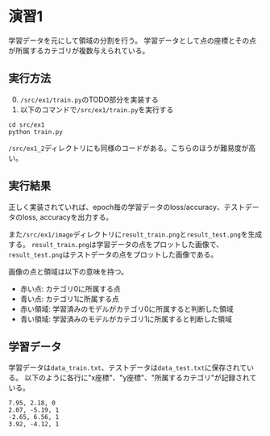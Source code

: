 # 演習1

学習データを元にして領域の分割を行う。
学習データとして点の座標とその点が所属するカテゴリが複数与えられている。

## 実行方法

0. `/src/ex1/train.py`のTODO部分を実装する
0. 以下のコマンドで`/src/ex1/train.py`を実行する
```
cd src/ex1
python train.py
```

`/src/ex1_2`ディレクトリにも同様のコードがある。こちらのほうが難易度が高い。

## 実行結果

正しく実装されていれば、epoch毎の学習データのloss/accuracy、テストデータのloss, accuracyを出力する。

また`/src/ex1/image`ディレクトリに`result_train.png`と`result_test.png`を生成する。
`result_train.png`は学習データの点をプロットした画像で、`result_test.png`はテストデータの点をプロットした画像である。

画像の点と領域は以下の意味を持つ。

* 赤い点: カテゴリ0に所属する点
* 青い点: カテゴリ1に所属する点
* 赤い領域: 学習済みのモデルがカテゴリ0に所属すると判断した領域
* 青い領域: 学習済みのモデルがカテゴリ1に所属すると判断した領域

## 学習データ

学習データは`data_train.txt`、テストデータは`data_test.txt`に保存されている。
以下のように各行に"x座標"、"y座標"、"所属するカテゴリ"が記録されている。

```
7.95, 2.18, 0
2.07, -5.19, 1
-2.65, 6.56, 1
3.92, -4.12, 1
```
